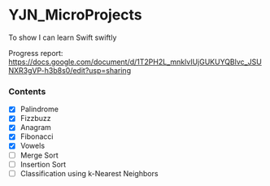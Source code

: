 # YJN_MicroProjects
To show I can learn Swift swiftly

Progress report:
https://docs.google.com/document/d/1T2PH2L_mnklvIUjGUKUYQBlvc_JSUNXR3gVP-h3b8s0/edit?usp=sharing

### Contents
- [x] Palindrome
- [x] Fizzbuzz
- [x] Anagram
- [x] Fibonacci
- [x] Vowels
- [ ] Merge Sort
- [ ] Insertion Sort
- [ ] Classification using k-Nearest Neighbors
